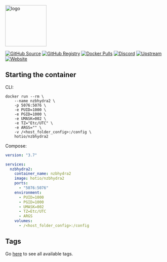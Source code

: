 [<img src="https://hotio.dev/img/nzbhydra2.png" alt="logo" height="130" width="130">](https://github.com/theotherp/nzbhydra2)

[![GitHub Source](https://img.shields.io/badge/github-source-ffb64c?style=flat-square&logo=github&logoColor=white&labelColor=757575)](https://github.com/hotio/nzbhydra2)
[![GitHub Registry](https://img.shields.io/badge/github-registry-ffb64c?style=flat-square&logo=github&logoColor=white&labelColor=757575)](https://github.com/orgs/hotio/packages/container/package/nzbhydra2)
[![Docker Pulls](https://img.shields.io/docker/pulls/hotio/nzbhydra2?color=ffb64c&style=flat-square&label=pulls&logo=docker&logoColor=white&labelColor=757575)](https://hub.docker.com/r/hotio/nzbhydra2)
[![Discord](https://img.shields.io/discord/610068305893523457?style=flat-square&color=ffb64c&label=discord&logo=discord&logoColor=white&labelColor=757575)](https://hotio.dev/discord)
[![Upstream](https://img.shields.io/badge/upstream-project-ffb64c?style=flat-square&labelColor=757575)](https://github.com/theotherp/nzbhydra2)
[![Website](https://img.shields.io/badge/website-hotio.dev-ffb64c?style=flat-square&labelColor=757575)](https://hotio.dev/containers/nzbhydra2)

## Starting the container

CLI:

```shell
docker run --rm \
    --name nzbhydra2 \
    -p 5076:5076 \
    -e PUID=1000 \
    -e PGID=1000 \
    -e UMASK=002 \
    -e TZ="Etc/UTC" \
    -e ARGS="" \
    -v /<host_folder_config>:/config \
    hotio/nzbhydra2
```

Compose:

```yaml
version: "3.7"

services:
  nzbhydra2:
    container_name: nzbhydra2
    image: hotio/nzbhydra2
    ports:
      - "5076:5076"
    environment:
      - PUID=1000
      - PGID=1000
      - UMASK=002
      - TZ=Etc/UTC
      - ARGS
    volumes:
      - /<host_folder_config>:/config
```

## Tags

Go [here](https://hotio.dev/containers-overview/#hotionzbhydra2) to see all available tags.
